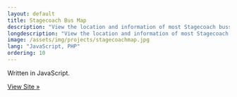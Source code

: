 ```yaml
---
layout: default
title: Stagecoach Bus Map
description: "View the location and information of most Stagecoach busses in the UK"
longdescription: "View the location and information of most Stagecoach busses in the UK"
image: /assets/img/projects/stagecoachmap.jpg
lang: "JavaScript, PHP"
ordering: 10
---
```


Written in <i class="fab fa-js-square" aria-hidden="true"></i> JavaScript.

[View Site &raquo;](/stagecoachbusmap)